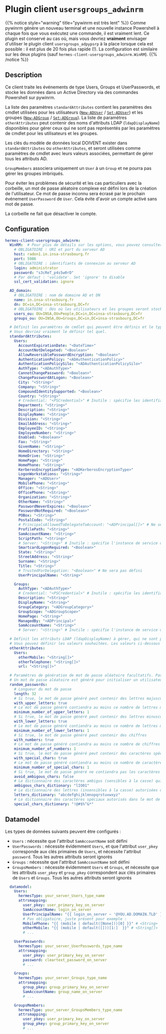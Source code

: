 <!--
Hermes : Change Data Capture (CDC) tool from any source(s) to any target
Copyright (C) 2024 INSA Strasbourg

This file is part of Hermes.

Hermes is free software: you can redistribute it and/or modify
it under the terms of the GNU General Public License as published by
the Free Software Foundation, either version 3 of the License, or
(at your option) any later version.

Hermes is distributed in the hope that it will be useful,
but WITHOUT ANY WARRANTY; without even the implied warranty of
MERCHANTABILITY or FITNESS FOR A PARTICULAR PURPOSE. See the
GNU General Public License for more details.

You should have received a copy of the GNU General Public License
along with Hermes. If not, see <https://www.gnu.org/licenses/>.
-->

# Plugin client `usersgroups_adwinrm`

{{% notice style="warning" title="pywinrm est très lent" %}}
Comme pywinrm génère un nouveau terminal et une nouvelle instance Powershell à chaque fois que vous exécutez une commande, il est vraiment lent.
Ce plugin est conservé au cas où, mais vous devriez **vraiment** envisager d'utiliser le plugin client `usersgroups_adpypsrp` à la place lorsque cela est possible : il est plus de 20 fois plus rapide (!).
La configuration est similaire sur les deux plugins (sauf `hermes-client-usersgroups_adwinrm.WinRM`).
{{% /notice %}}

## Description

Ce client traite les événements de type Users, Groups et UserPasswords, et stocke les données dans un Active Directory via des commandes Powershell sur pywinrm.

La liste des paramètres `standardAttributes` contient les paramètres des cmdlet utilisées pour les utilisateurs ([`New-ADUser`](https://learn.microsoft.com/en-us/powershell/module/activedirectory/new-aduser) / [`Set-ADUser`](https://learn.microsoft.com/en-us/powershell/module/activedirectory/set-aduser)) et les groupes ([`New-ADGroup`](https://learn.microsoft.com/en-us/powershell/module/activedirectory/new-adgroup) / [`Set-ADGroup`](https://learn.microsoft.com/en-us/powershell/module/activedirectory/set-adgroup)).
La liste de paramètres `otherAttributes` peut contenir des noms d'attributs LDAP (`ldapDisplayName`) disponibles pour gérer ceux qui ne sont pas représentés par les paramètres de cmdlet pour les utilisateurs et les groupes.

Les clés du modèle de données local DOIVENT exister dans `standardAttributes` ou `otherAttributes`, et seront utilisées comme paramètres de cmdlet avec leurs valeurs associées, permettant de gérer tous les attributs AD.

`GroupMembers` associera uniquement un `User` à un `Group` et ne pourra pas gérer les groupes imbriqués.

Pour éviter les problèmes de sécurité et les cas particuliers avec la corbeille, un mot de passe aléatoire complexe est défini lors de la création de l'utilisateur. Ce mot de passe inconnu sera écrasé par le prochain événement `UserPassword` de `User`. Cela évite d'avoir un compte activé sans mot de passe.

La corbeille ne fait que désactiver le compte.

## Configuration

```yaml
hermes-client-usersgroups_adwinrm:
  WinRM:  # Pour plus de détails sur les options, vous pouvez consulter https://github.com/diyan/pywinrm/#run-process-with-low-level-api-with-domain-user-disabling-https-cert-validation
    # OBLIGATOIRE : URI et port du serveur AD
    host: radon1.in.insa-strasbourg.fr
    port: 5986
    # OBLIGATOIRE : identifiants de connexion au serveur AD
    login: administrator
    password: "s3cReT_p4s5w0rD"
    # Par défaut : 'validate'. Set 'ignore' to disable
    ssl_cert_validation: ignore

  AD_domain:
    # OBLIGATOIRE : nom de domaine AD et DN
    name: in.insa-strasbourg.fr
    dn: DC=in,DC=insa-strasbourg,DC=fr
    # OBLIGATOIRE : OUs où les utilisateurs et les groupes seront stockés
    users_ou: OU=INSA,OU=People,DC=in,DC=insa-strasbourg,DC=fr
    groups_ou: OU=INSA,OU=Groups,DC=in,DC=insa-strasbourg,DC=fr

  # Définit les paramètres de cmdlet qui peuvent être définis et le type valide de la valeur qui leur est associée
  # Vous devriez vraiment le définir tel quel.
  standardAttributes:
    Users:
      AccountExpirationDate: "<DateTime>"
      AccountNotDelegated: "<Boolean>"
      AllowReversiblePasswordEncryption: "<Boolean>"
      AuthenticationPolicy: "<ADAuthenticationPolicy>"
      AuthenticationPolicySilo: "<ADAuthenticationPolicySilo>"
      AuthType: "<ADAuthType>"
      CannotChangePassword: "<Boolean>"
      ChangePasswordAtLogon: "<Boolean>"
      City: "<String>"
      Company: "<String>"
      CompoundIdentitySupported: "<Boolean>"
      Country: "<String>"
      # Credential: "<PSCredential>" # Inutile : spécifie les identifiants de connexion du compte utilisateur à utiliser pour effectuer cette tâche
      Department: "<String>"
      Description: "<String>"
      DisplayName: "<String>"
      Division: "<String>"
      EmailAddress: "<String>"
      EmployeeID: "<String>"
      EmployeeNumber: "<String>"
      Enabled: "<Boolean>"
      Fax: "<String>"
      GivenName: "<String>"
      HomeDirectory: "<String>"
      HomeDrive: "<String>"
      HomePage: "<String>"
      HomePhone: "<String>"
      KerberosEncryptionType: "<ADKerberosEncryptionType>"
      LogonWorkstations: "<String>"
      Manager: "<ADUser>"
      MobilePhone: "<String>"
      Office: "<String>"
      OfficePhone: "<String>"
      Organization: "<String>"
      OtherName: "<String>"
      PasswordNeverExpires: "<Boolean>"
      PasswordNotRequired: "<Boolean>"
      POBox: "<String>"
      PostalCode: "<String>"
      # PrincipalsAllowedToDelegateToAccount: "<ADPrincipal[]>" # Ne sera pas défini
      ProfilePath: "<String>"
      SamAccountName: "<String>"
      ScriptPath: "<String>"
      # Server: "<String>" # Inutile : spécifie l'instance de service de domaine Active Directory à laquelle se connecter
      SmartcardLogonRequired: "<Boolean>"
      State: "<String>"
      StreetAddress: "<String>"
      Surname: "<String>"
      Title: "<String>"
      # TrustedForDelegation: "<Boolean>" # Ne sera pas défini
      UserPrincipalName: "<String>"

    Groups:
      AuthType: "<ADAuthType>"
      # Credential: "<PSCredential>" # Inutile : spécifie les identifiants de connexion du compte utilisateur à utiliser pour effectuer cette tâche
      Description: "<String>"
      DisplayName: "<String>"
      GroupCategory: "<ADGroupCategory>"
      GroupScope: "<ADGroupScope>"
      HomePage: "<String>"
      ManagedBy: "<ADPrincipal>"
      SamAccountName: "<String>"
      # Server: "<String>" # Inutile : spécifie l'instance de service de domaine Active Directory à laquelle se connecter

  # Définit les attributs LDAP (ldapDisplayName) à gérer, qui ne sont pas gérés par les attributs standard.
  # Vous pouvez définir les valeurs souhaitées. Les valeurs ci-dessous sont données à titre d'exemple.
  otherAttributes:
    Users:
      otherMobile: "<String[]>"
      otherTelephone: "<String[]>"
      url: "<String[]>"

  # Paramètres de génération de mot de passe aléatoire facultatifs. Par défaut : les valeurs spécifiées ci-dessous
  # Un mot de passe aléatoire est généré pour initialiser un utilisateur dont le mot de passe n'est pas encore disponible
  random_passwords:
    # Longueur du mot de passe
    length: 32
    # Si true, le mot de passe généré peut contenir des lettres majuscules
    with_upper_letters: true
    # Le mot de passe généré contiendra au moins ce nombre de lettres majuscules
    minimum_number_of_upper_letters: 1
    # Si true, le mot de passe généré peut contenir des lettres minuscules
    with_lower_letters: true
    # Le mot de passe généré contiendra au moins ce nombre de lettres minuscules
    minimum_number_of_lower_letters: 1
    # Si true, le mot de passe généré peut contenir des chiffres
    with_numbers: true
    # Le mot de passe généré contiendra au moins ce nombre de chiffres
    minimum_number_of_numbers: 1
    # Si true, le mot de passe généré peut contenir des caractères spéciaux
    with_special_chars: true
    # Le mot de passe généré contiendra au moins ce nombre de caractères spéciaux
    minimum_number_of_special_chars: 1
    # Si true, le mot de passe généré ne contiendra pas les caractères spécifiés dans 'ambigous_chars_dictionary'
    avoid_ambigous_chars: false
    # Le dictionnaire des caractères ambigus (sensibles à la casse) qui peuvent être interdits dans le mot de passe, même si certains sont présents dans d'autres dictionnaires
    ambigous_chars_dictionary: "lIO01"
    # Le dictionnaire des lettres (insensibles à la casse) autorisées dans le mot de passe
    letters_dictionary: "abcdefghijklmnopqrstuvwxyz"
    # Le dictionnaire des caractères spéciaux autorisés dans le mot de passe
    special_chars_dictionary: "!@#$%^&*"
```

## Datamodel

Les types de données suivants peuvent être configurés :

- `Users` : nécessite que l'attribut `SamAccountName` soit défini
- `UserPasswords` : nécessite évidemment `Users`, et que l'attribut `user_pkey` corresponde aux clés primaires de `Users`, et nécessite l'attribut `password`. Tous les autres attributs seront ignorés
- `Groups` : nécessite que l'attribut `SamAccountName` soit défini
- `GroupsMembers` : nécessite évidemment `Users` et `Groups`, et nécessite que les attributs `user_pkey` et `group_pkey` correspondent aux clés primaires de `Users` et `Groups`. Tous les autres attributs seront ignorés

```yaml
  datamodel:
    Users:
      hermesType: your_server_Users_type_name
      attrsmapping:
        user_pkey: user_primary_key_on_server
        SamAccountName: login_on_server
        UserPrincipalName: "{{ login_on_server ~ '@YOU.AD.DOMAIN.TLD' }}"
        # Pas obligatoire, juste présent pour exemple :
        MobilePhone: "{{ (mobile | default([None]))[0] }}" # <String>
        otherMobile: "{{ (mobile | default([]))[1:]  }}" # <String[]>
        # ...

    UserPasswords:
      hermesType: your_server_UserPasswords_type_name
      attrsmapping:
        user_pkey: user_primary_key_on_server
        password: cleartext_password_on_server
        # ...

    Groups:
      hermesType: your_server_Groups_type_name
      attrsmapping:
        group_pkey: group_primary_key_on_server
        SamAccountName: group_name_on_server
        # ...

    GroupsMembers:
      hermesType: your_server_GroupsMembers_type_name
      attrsmapping:
        user_pkey: user_primary_key_on_server
        group_pkey: group_primary_key_on_server
        # ...
```
